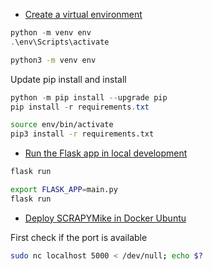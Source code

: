 - [Create a virtual environment](#create-a-virtual-environment)

```Powershell
python -m venv env
.\env\Scripts\activate
```

```bash
python3 -m venv env
```

Update pip install and install
```Powershell
python -m pip install --upgrade pip
pip install -r requirements.txt
```

```bash
source env/bin/activate
pip3 install -r requirements.txt
```

- [Run the Flask app in local development](#run-locally)

```Powershell
flask run
```

```bash
export FLASK_APP=main.py
flask run
```

- [Deploy SCRAPYMike in Docker Ubuntu](#Deployment)

First check if the port is available
```bash
sudo nc localhost 5000 < /dev/null; echo $?
```

